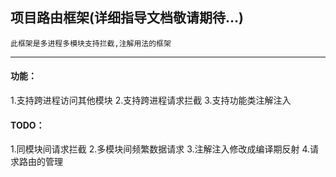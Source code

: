 ## 项目路由框架(详细指导文档敬请期待...)

```
此框架是多进程多模块支持拦截,注解用法的框架
```
---
#### 功能：
1.支持跨进程访问其他模块
2.支持跨进程请求拦截
3.支持功能类注解注入

#### TODO：
1.同模块间请求拦截
2.多模块间频繁数据请求
3.注解注入修改成编译期反射
4.请求路由的管理


